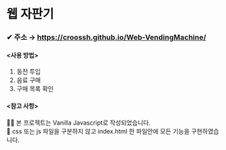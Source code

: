 # 웹 자판기
### ✔ 주소 → https://croossh.github.io/Web-VendingMachine/

#### <사용 방법>
1. 동전 투입
2. 음료 구매
3. 구매 목록 확인

#### <참고 사항><br>
🐱‍🏍 본 프로젝트는 Vanilla Javascript로 작성되었습니다.<br>
👀 css 또는 js 파일을 구분하지 않고 index.html 한 파일안에 모든 기능을 구현하였습니다.<br>
<br>
